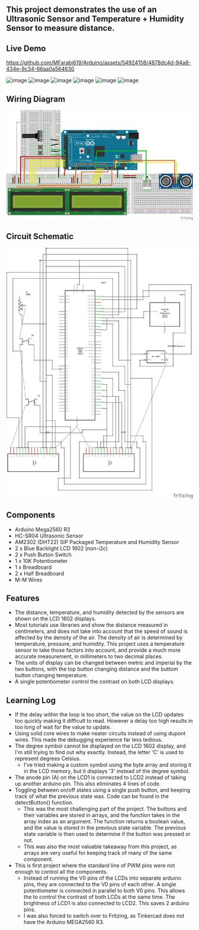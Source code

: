 ## This project demonstrates the use of an Ultrasonic Sensor and Temperature + Humidity Sensor to measure distance.

## Live Demo

https://github.com/MFarabi619/Arduino/assets/54924158/4878dc4d-94a8-434e-9c34-66aa0a564630


![image](https://howtomechatronics.com/wp-content/uploads/2022/02/HC-SR04-Ultrasonic-Sensor-Dimensions-768x750.png?ezimgfmt=ng:webp/ngcb2)
![image](https://howtomechatronics.com/wp-content/uploads/2022/02/HC-SR04-Ultrasonic-Sensor-Pinout.png?ezimgfmt=ng:webp/ngcb2)
![image](https://howtomechatronics.com/wp-content/uploads/2022/01/How-Ultrasonic-Sensor-Working-Principle-Explained-768x394.jpg?ezimgfmt=ng:webp/ngcb2)
![image](https://howtomechatronics.com/wp-content/uploads/2015/07/Ultrasonic-Sensor-Diagram.png?ezimgfmt=ng:webp/ngcb2)
![image](https://howtomechatronics.com/wp-content/uploads/2022/01/How-Ultrasonic-Sensor-calculates-distance-from-object-768x535.jpg?ezimgfmt=ng:webp/ngcb2)
![image](https://circuitdigest.com/sites/default/files/inlineimages/u5/DHT22-Module-Pinout.jpg)

## Wiring Diagram

![Image of Circuit](https://github.com/MFarabi619/Arduino/blob/main/Distance%20Sensor/Distance%20Sensor%20Wiring%20Diagram.png?raw=true)

## Circuit Schematic

![image](https://github.com/MFarabi619/Arduino/blob/main/Distance%20Sensor/Distance%20Sensor%20Circuit%20Schematic.png?raw=true)

## Components

- Arduino Mega2560 R3
- HC-SR04 Ultrasonic Sensor
- AM2302 (DHT22) SIP Packaged Temperature and Humidity Sensor
- 2 x Blue Backlight LCD 1602 (non-i2c)
- 2 x Push Button Switch
- 1 x 10K Potentiometer
- 1 x Breadboard
- 2 x Half Breadboard
- M-M Wires

## Features

- The distance, temperature, and humidity detected by the sensors are shown on the LCD 1602 displays.
- Most tutorials use libraries and show the distance measured in centimeters, and does not take into account that the speed of sound is affected by the density of the air. The density of air is determined by temperature, pressure, and humidity. This project uses a temperature sensor to take those factors into account, and provide a much more accurate measurement, in millimeters to two decimal places.
- The units of display can be changed between metric and imperial by the two buttons, with the top button changing distance and the buttom button changing temperature.
- A single potentiometer control the contrast on both LCD displays.

## Learning Log

- If the delay within the loop is too short, the value on the LCD updates too quickly making it difficult to read. However a delay too high results in too long of wait for the value to update.
- Using solid core wires to make neater circuits instead of using dupont wires. This made the debugging experience far less tedious.
- The degree symbol cannot be displayed on the LCD 1602 display, and I'm still trying to find out why exactly. Instead, the letter 'C' is used to represent degrees Celsius.
  - I've tried making a custom symbol using the byte array and storing it in the LCD memory, but it displays '3' instead of the degree symbol.
- The anode pin (A) on the LCD1 is connected to LCD2 instead of taking up another arduino pin. This also eliminates 4 lines of code.
- Toggling between on/off states using a single push button, and keeping track of what the previous state was. Code can be found in the detectButton() function.
  - This was the most challenging part of the project. The buttons and their variables are stored in arrays, and the function takes in the array index as an argument. The function returns a boolean value, and the value is stored in the previous state variable. The previous state variable is then used to determine if the button was pressed or not.
  - This was also the most valuable takeaway from this project, as arrays are very useful for keeping track of many of the same component.
- This is first project where the standard line of PWM pins were not enough to control all the components.  
  - Instead of running the V0 pins of the LCDs into separate arduino pins, they are connected to the V0 pins of each other. A single potentiometer is connected in parallel to both V0 pins. This allows the to control the contrast of both LCDs at the same time. The brightness of LCD1 is also connected to LCD2. This saves 2 arduino pins.
  - I was also forced to switch over to Fritzing, as Tinkercad does not have the Arduino MEGA2560 R3.
